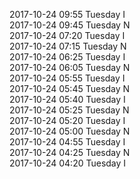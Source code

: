 2017-10-24 09:55 Tuesday  I  
2017-10-24 09:45 Tuesday  N  
2017-10-24 07:20 Tuesday  I  
2017-10-24 07:15 Tuesday  N  
2017-10-24 06:25 Tuesday  I  
2017-10-24 06:05 Tuesday  N  
2017-10-24 05:55 Tuesday  I  
2017-10-24 05:45 Tuesday  N  
2017-10-24 05:40 Tuesday  I  
2017-10-24 05:25 Tuesday  N  
2017-10-24 05:20 Tuesday  I  
2017-10-24 05:00 Tuesday  N  
2017-10-24 04:55 Tuesday  I  
2017-10-24 04:25 Tuesday  N  
2017-10-24 04:20 Tuesday  I  

